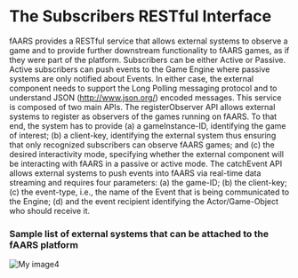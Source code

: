 The Subscribers RESTful Interface
========================
fAARS provides a RESTful service that allows external systems to observe a game and to provide further downstream functionality to fAARS games, as if they were part of the platform. Subscribers can be either Active or Passive. Active subscribers can push events to the Game Engine where passive systems are only notified about Events. In either case, the external component needs to support the Long Polling messaging protocol and to understand JSON (http://www.json.org/) encoded messages. This service is composed of two main APIs. 
The registerObserver API allows external systems to register as observers of the games running on fAARS. To that end, the system has to provide (a) a gameInstance-ID, identifying the game of interest; (b) a client-key, identifying the external system thus ensuring that only recognized subscribers can observe fAARS games; and (c) the desired interactivity mode, specifying whether the external component will be interacting with fAARS in a passive or active mode. The catchEvent API allows external systems to push events into fAARS via real-time data streaming and requires four parameters: (a) the game-ID; (b) the client-key; (c) the event-type, i.e., the name of the Event that is being communicated to the Engine; (d) and the event recipient identifying the Actor/Game-Object who should receive it.

### Sample list of external systems that can be attached to the fAARS platform
![My image4](http://github.com/skymankarfield/faars-zenfri/raw/master/misc/img/external_systems.jpg)